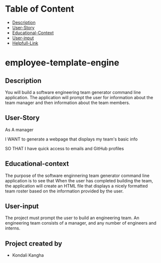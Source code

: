 # Table of Content

- [Description](#Description)
- [User-Story](#User-Story)
- [Educational-Context](#Educational-context)
- [User-input](#User-input)
- [Helpfull-Link](#Helpfull-link)

# employee-template-engine

## Description

 You will build a software engineering team generator command line application. The application will prompt the user for information about the team manager and then information about the team members.

## User-Story

As A manager

I WANT to generate a webpage that displays my team's basic info

SO THAT I have quick access to emails and GitHub profiles


## Educational-context

The purpose of the software enginnering team generator command line application is to see that When the user has completed building the team, the application will create an HTML file that displays a nicely formatted team roster based on the information provided by the user.

## User-input

The project must prompt the user to build an engineering team. An engineering team consists of a manager, and any number of engineers and interns.

## Project created by

- Kondali Kangha